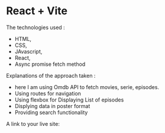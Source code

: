 # React + Vite


The technologies used : 
- HTML, 
- CSS, 
- JAvascript, 
- React, 
- Async promise fetch method 

Explanations of the approach taken :  
- here I am using Omdb API to fetch movies, serie, episodes.
- Using routes for navigation
- Using flexbox for Displaying List of episodes   
- Displying data in poster format
- Providing search functionality

A link to your live site:

